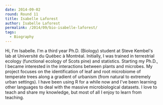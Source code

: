 ```yaml
---
date: 2014-09-02
round: Round 11
title: Isabelle Laforest
author: Isabelle Laforest
permalink: /2014/09/bio-isabelle-laforest/
tags:
  - Biography
---
```

Hi, I'm Isabelle. I'm a third year Ph.D. (Biology) student at Steve Kembel's lab at Université du Québec à Montréal. Initially, I was trained in terrestrial ecology (functional ecology of Scots pine) and statistics. Starting my Ph.D., I became interested in the interactions between plants and microbes. My project focuses on the identification of leaf and root microbiome of temperate trees along a gradient of urbanism (from natural to extremely urban settings). I have been using R for a while now and I've been learning other languages to deal with the massive microbiological datasets. I love to teach and share my knowledge, but most of all I enjoy to learn from teaching.
